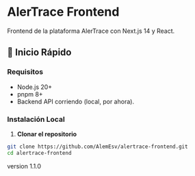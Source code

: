 # AlerTrace Frontend

Frontend de la plataforma AlerTrace con Next.js 14 y React.

## 🚀 Inicio Rápido

### Requisitos

- Node.js 20+
- pnpm 8+
- Backend API corriendo (local, por ahora).

### Instalación Local

1. **Clonar el repositorio**

```bash
git clone https://github.com/AlemEsv/alertrace-frontend.git
cd alertrace-frontend
```

version 1.1.0